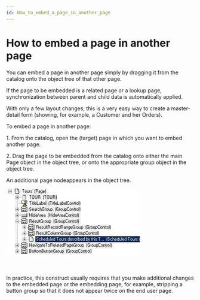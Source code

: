 ```yaml
---
id: How_to_embed_a_page_in_another_page
---
```


# How to embed a page in another page

You can embed a page in another page simply by dragging it from the catalog onto the object tree of that other page.

If the page to be embedded is a related page or a lookup page, synchronization between parent and child data is automatically applied.

With only a few layout changes, this is a very easy way to create a master-detail form (showing, for example, a Customer and her Orders).

To embed a page in another page:

1. From the catalog, open the (target) page in which you want to embed another page.

2. Drag the page to be embedded from the catalog onto either the main Page object in the object tree, or onto the appropriate group object in the object tree.

An additional page nodeappears in the object tree.

![](./assets/ff70b2d5-3dfe-4fd9-adbe-b52c13e4d346.jpg)

 

In practice, this construct usually requires that you make additional changes to the embedded page or the embedding page, for example, stripping a button group so that it does not appear twice on the end user page.